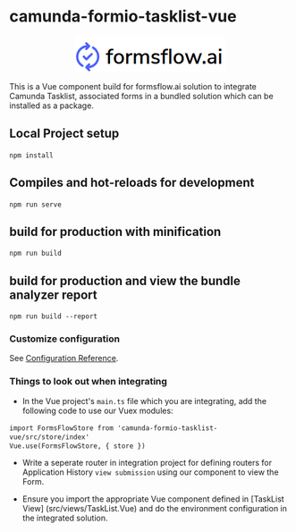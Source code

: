 # camunda-formio-tasklist-vue

<p align="center"><img src=".images/logo.png"/></p> 

This is a Vue component build for formsflow.ai solution to integrate
Camunda Tasklist, associated forms in a bundled solution which can
be installed as a package. 


## Local Project setup
```
npm install
```

## Compiles and hot-reloads for development
```
npm run serve
```

## build for production with minification
```
npm run build
```

## build for production and view the bundle analyzer report
```
npm run build --report
```

### Customize configuration
See [Configuration Reference](https://cli.vuejs.org/config/).

### Things to look out when integrating

- In the Vue project's `main.ts` file which you are integrating, add
the following code to use our Vuex modules:

```
import FormsFlowStore from 'camunda-formio-tasklist-vue/src/store/index'
Vue.use(FormsFlowStore, { store })
```

- Write a seperate router in integration project for defining routers for
Application History `view submission` using our component to view
the Form.

- Ensure you import the appropriate Vue component defined in [TaskList View]
(src/views/TaskList.Vue) and do the environment configuration in the integrated solution.

